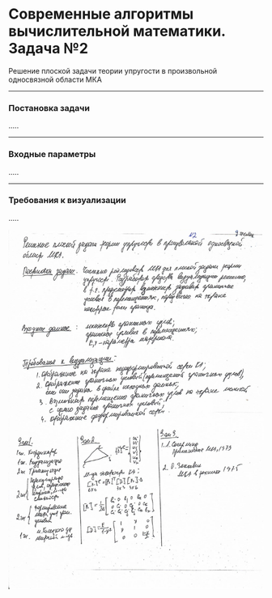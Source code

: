 # Современные алгоритмы вычислительной математики. Задача №2 #
Решение плоской задачи теории упругости в произвольной односвязной области МКА

---
### Постановка задачи ###
.....

---
### Входные параметры ###
.....

---
### Требования к визуализации ###
.....

![картинка](/task.jpg)
